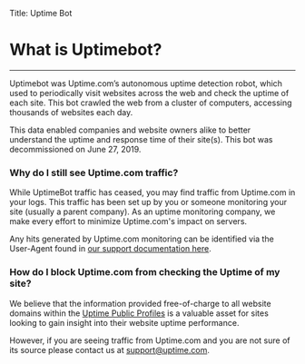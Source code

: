 Title: Uptime Bot

<h1 class="mt-5 text-center">What is Uptimebot?</h1>
<hr class="my-5 bg-success w-25">
<div class="container bg-white my-5">
  <p>Uptimebot was Uptime.com&rsquo;s autonomous uptime detection robot, which used to periodically visit websites across the web and check the uptime of each site. This bot crawled the web from a cluster of computers, accessing thousands of websites each day.</p>
  <p>This data enabled companies and website owners alike to better understand the uptime and response time of their site(s). This bot was decommissioned on June 27, 2019.</p>
  <h3><strong>Why do I still see Uptime.com traffic?</strong></h3>
  <p>While UptimeBot traffic has ceased, you may find traffic from Uptime.com in your logs. This traffic has been set up by you or someone monitoring your site (usually a parent company). As an uptime monitoring company, we make every effort to minimize Uptime.com's impact on servers.&nbsp;</p>
  <p>Any hits generated by Uptime.com monitoring can be identified via the User-Agent found in&nbsp;<a href="https://support.uptime.com/hc/en-us/articles/360003150260-Filter-Uptime-com-Traffic-from-Analytics-or-Database-">our support documentation here</a>.</p>
  <h3><strong>How do I block Uptime.com from checking the Uptime of my site?</strong></h3>
  <p>We believe that the information provided free-of-charge to all website domains within the&nbsp;<a href="/status?hsLang=en">Uptime Public Profiles</a>&nbsp;is a valuable asset for sites looking to gain insight into their website uptime performance.</p>
  <p>However, if you are seeing traffic from Uptime.com and you are not sure of its source please contact us at&nbsp;<a href="mailto:support@uptime.com">support@uptime.com</a>.</p>
</div>
